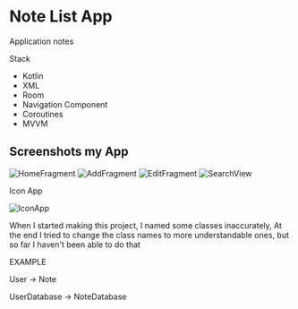 # Note List App
Application notes

Stack
* Kotlin
* XML
* Room
* Navigation Component
* Coroutines
* MVVM

## Screenshots my App

![HomeFragment](https://github.com/user-attachments/assets/095e1c95-b67b-4b0b-bd83-cf34c1adefb1)
![AddFragment](https://github.com/user-attachments/assets/f3036cf5-0ddc-4185-a7d6-e69a07f42540)
![EditFragment](https://github.com/user-attachments/assets/0dd1a481-2a5a-485a-8f00-61847c1d7c20)
![SearchView](https://github.com/user-attachments/assets/ee126000-7785-42cb-9773-a9dd25e95082)

Icon App

![IconApp](https://github.com/user-attachments/assets/e47118e9-ae51-47f5-a83e-ffc94f2797bc)

When I started making this project, I named some classes inaccurately, At the end I tried to change the class names to more understandable ones, but so far I haven't been able to do that

EXAMPLE

User -> Note

UserDatabase -> NoteDatabase



